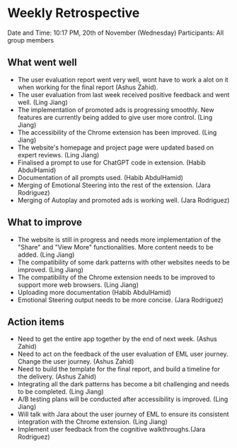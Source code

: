 # Weekly Retrospective 
Date and Time: 10:17 PM, 20th of November (Wednesday) 
Participants: All group members 

## What went well 
- The user evaluation report went very well, wont have to work a alot on it when working for the 
  final report (Ashus Zahid).
- The user evaluation from last week received positive feedback and went well. (Ling Jiang)
- The implementation of promoted ads is progressing smoothly. New features are currently being 
  added to give user  more control. (Ling Jiang)
- The accessibility of the Chrome extension has been improved. (Ling Jiang)
- The website's homepage and project page were updated based on expert reviews. (Ling Jiang)
- Finalised a prompt to use for ChatGPT code in extension. (Habib AbdulHamid)
- Documentation of all prompts used. (Habib AbdulHamid)
- Merging of Emotional Steering into the rest of the extension. (Jara Rodriguez)
- Merging of Autoplay and promoted ads is working well.  (Jara Rodriguez)



## What to improve 
- The website is still in progress and needs more implementation of the "Share" and "View More" 
  functionalities. More content needs to be added. (Ling Jiang)
- The compatibility of some dark patterns with other websites needs to be improved. (Ling Jiang)
- The compatibility of the Chrome extension needs to be improved to support more web browsers. (Ling Jiang)
- Uploading more documentation (Habib AbdulHamid)
- Emotional Steering output needs to be more concise. (Jara Rodriguez)



## Action items 
- Need to get the entire app together by the end of next week. (Ashus Zahid)
- Need to act on the feedback of the user evaluation of EML user journey. Change the user journey. (Ashus Zahid)
- Need to build the template for the final report, and build a timeline for the delivery. (Ashus Zahid)
- Integrating all the dark patterns has become a bit challenging and needs to be completed. (Ling Jiang)
- A/B testing plans will be conducted after accessibility is improved. (Ling Jiang)
- Will talk with Jara about the user journey of EML to ensure its consistent integration 
  with the Chrome extension. (Ling Jiang)
- Implement user feedback from the cognitive walkthroughs.(Jara Rodriguez)  
